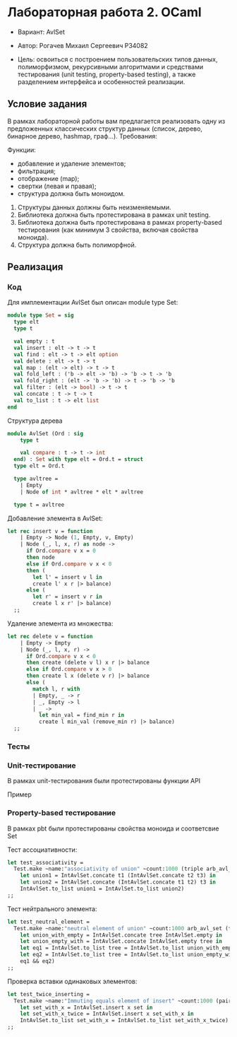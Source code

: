 # Лабораторная работа 2. OCaml

- Вариант: AvlSet

- Автор: Рогачев Михаил Сергеевич P34082

- Цель: освоиться с построением пользовательских типов данных, полиморфизмом, рекурсивными алгоритмами и средствами тестирования (unit testing, property-based testing), а также разделением интерфейса и особенностей реализации.

## Условие задания

В рамках лабораторной работы вам предлагается реализовать одну из предложенных классических структур данных (список, дерево, бинарное дерево, hashmap, граф...).
Требования:

Функции:

 - добавление и удаление элементов;
 - фильтрация;
 - отображение (map);
 - свертки (левая и правая);
 - структура должна быть моноидом.


1) Структуры данных должны быть неизменяемыми.
2) Библиотека должна быть протестирована в рамках unit testing.
3) Библиотека должна быть протестирована в рамках property-based тестирования (как минимум 3 свойства, включая свойства моноида).
4) Структура должна быть полиморфной.

## Реализация

### Код

Для имплементации AvlSet был описан module type Set:
``` Ocaml
module type Set = sig
  type elt
  type t

  val empty : t
  val insert : elt -> t -> t
  val find : elt -> t -> elt option
  val delete : elt -> t -> t
  val map : (elt -> elt) -> t -> t
  val fold_left : ('b -> elt -> 'b) -> 'b -> t -> 'b
  val fold_right : (elt -> 'b -> 'b) -> t -> 'b -> 'b
  val filter : (elt -> bool) -> t -> t
  val concate : t -> t -> t
  val to_list : t -> elt list
end
```
Структура дерева
``` Ocaml
module AvlSet (Ord : sig
    type t

    val compare : t -> t -> int
  end) : Set with type elt = Ord.t = struct
  type elt = Ord.t

  type avltree =
    | Empty
    | Node of int * avltree * elt * avltree

  type t = avltree
```

Добавление элемента в AvlSet:
``` Ocaml
let rec insert v = function
    | Empty -> Node (1, Empty, v, Empty)
    | Node (_, l, x, r) as node ->
      if Ord.compare v x = 0
      then node
      else if Ord.compare v x < 0
      then (
        let l' = insert v l in
        create l' x r |> balance)
      else (
        let r' = insert v r in
        create l x r' |> balance)
  ;;
```

Удаление элемента из множества:
``` Ocaml
let rec delete v = function
    | Empty -> Empty
    | Node (_, l, x, r) ->
      if Ord.compare v x < 0
      then create (delete v l) x r |> balance
      else if Ord.compare v x > 0
      then create l x (delete v r) |> balance
      else (
        match l, r with
        | Empty, _ -> r
        | _, Empty -> l
        | _ ->
          let min_val = find_min r in
          create l min_val (remove_min r) |> balance)
  ;;
```

### Тесты

### Unit-тестирование
В рамках unit-тестирования были протестированы функции API

Пример

### Property-based тестирование
В рамках pbt были протестированы свойства моноида и соответсвие Set

Тест ассоциативности:
``` Ocaml
let test_associativity =
  Test.make ~name:"associativity of union" ~count:1000 (triple arb_avl_set arb_avl_set arb_avl_set) (fun (t1, t2, t3) ->
    let union1 = IntAvlSet.concate t1 (IntAvlSet.concate t2 t3) in
    let union2 = IntAvlSet.concate (IntAvlSet.concate t1 t2) t3 in
    IntAvlSet.to_list union1 = IntAvlSet.to_list union2)
;;
```

Тест нейтрального элемента:
``` Ocaml
let test_neutral_element =
  Test.make ~name:"neutral element of union" ~count:1000 arb_avl_set (fun tree ->
    let union_with_empty = IntAvlSet.concate tree IntAvlSet.empty in
    let union_empty_with = IntAvlSet.concate IntAvlSet.empty tree in
    let eq1 = IntAvlSet.to_list tree = IntAvlSet.to_list union_with_empty in
    let eq2 = IntAvlSet.to_list tree = IntAvlSet.to_list union_empty_with in
    eq1 && eq2)
;;
```

Проверка вставки одинаковых элементов:
``` Ocaml
let test_twice_inserting =
  Test.make ~name:"Immuting equals element of insert" ~count:1000 (pair small_int arb_avl_set) (fun (x, set) ->
    let set_with_x = IntAvlSet.insert x set in
    let set_with_x_twice = IntAvlSet.insert x set_with_x in
    IntAvlSet.to_list set_with_x = IntAvlSet.to_list set_with_x_twice)
;;
```


